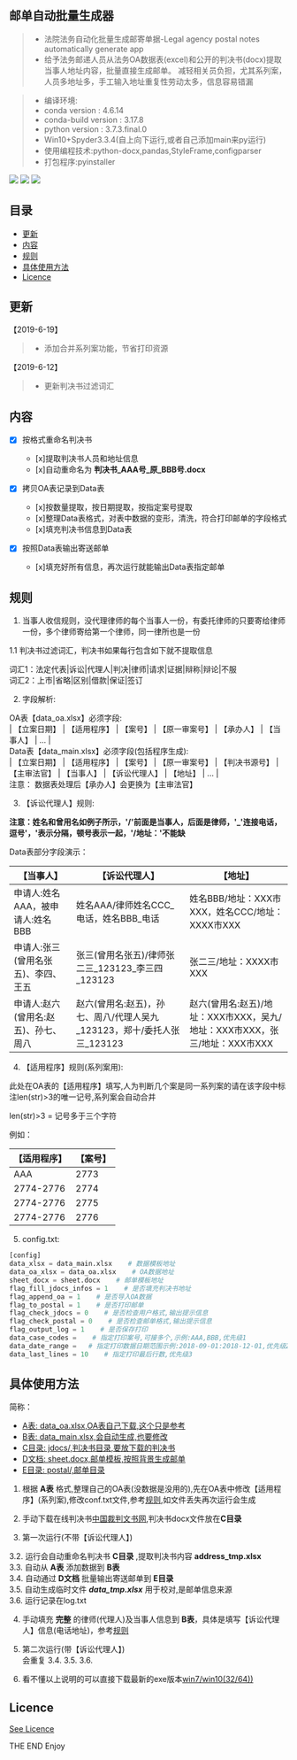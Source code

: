 ## 邮单自动批量生成器

> * 法院法务自动化批量生成邮寄单据-Legal agency postal notes automatically generate app
> * 给予法务邮递人员从法务OA数据表(excel)和公开的判决书(docx)提取当事人地址内容，批量直接生成邮单。 减轻相关员负担，尤其系列案，人员多地址多，手工输入地址重复性劳动太多，信息容易错漏

> * 编译环境:  
> * conda version : 4.6.14
> * conda-build version : 3.17.8
> * python version : 3.7.3.final.0
> * Win10+Spyder3.3.4(自上向下运行,或者自己添加main来py运行)
> * 使用编程技术:python-docx,pandas,StyleFrame,configparser  
> * 打包程序:pyinstaller

[![](https://img.shields.io/github/release/autolordz/docx-content-modify.svg?style=popout&logo=github&colorB=ff69b4)](https://github.com/autolordz/docx-content-modify/releases)
[![](https://img.shields.io/badge/github-source-orange.svg?style=popout&logo=github)](https://github.com/autolordz/docx-content-modify)
[![](https://img.shields.io/github/license/autolordz/docx-content-modify.svg?style=popout&logo=github)](https://github.com/autolordz/docx-content-modify/blob/master/LICENSE)

## 目录

<!-- MarkdownTOC autoanchor="true" autolink="true" uri_encoding="false" -->

- [更新](#更新)
- [内容](#内容)
- [规则](#规则)
- [具体使用方法](#具体使用方法)
- [Licence](#licence)

<!-- /MarkdownTOC -->

<a id="更新"></a>
## 更新

【2019-6-19】  
> * 添加合并系列案功能，节省打印资源

【2019-6-12】

> * 更新判决书过滤词汇


<a id="内容"></a>
## 内容

- [x] 按格式重命名判决书
	- [x]提取判决书人员和地址信息
	- [x]自动重命名为 **判决书_AAA号_原_BBB号.docx**

- [x] 拷贝OA表记录到Data表
	- [x]按数量提取，按日期提取，按指定案号提取
	- [x]整理Data表格式，对表中数据的变形，清洗，符合打印邮单的字段格式
	- [x]填充判决书信息到Data表

- [x] 按照Data表输出寄送邮单
	- [x]填充好所有信息，再次运行就能输出Data表指定邮单

<a id="规则"></a>
## 规则

1. 当事人收信规则，没代理律师的每个当事人一份，有委托律师的只要寄给律师一份，多个律师寄给第一个律师，同一律所也是一份 

1.1 判决书过滤词汇，判决书如果每行包含如下就不提取信息  

词汇1：法定代表|诉讼|代理人|判决|律师|请求|证据|辩称|辩论|不服  
词汇2：上市|省略|区别|借款|保证|签订  

2. 字段解析:  

OA表【data_oa.xlsx】必须字段:  
| 【立案日期】 | 【适用程序】 | 【案号】 | 【原一审案号】 | 【承办人】 | 【当事人】 | ... |  
Data表【data_main.xlsx】必须字段(包括程序生成):  
| 【立案日期】 | 【适用程序】 | 【案号】 | 【原一审案号】 | 【判决书源号】 | 【主审法官】 | 【当事人】 | 【诉讼代理人】 | 【地址】 | ... |  
注意： 数据表处理后【承办人】会更换为【主审法官】  

3. 【诉讼代理人】规则:  

**注意：姓名和曾用名如例子所示，'/'前面是当事人，后面是律师，'_'连接电话，逗号'，'表示分隔，顿号表示一起，'/地址：'不能缺**     

Data表部分字段演示：  

| 【当事人】 | 【诉讼代理人】 | 【地址】 |
| --- | --- | --- |
| 申请人:姓名AAA，被申请人:姓名BBB| 姓名AAA/律师姓名CCC_电话，姓名BBB_电话 | 姓名BBB/地址：XXX市XXX，姓名CCC/地址：XXXX市XXX |
| 申请人:张三(曾用名张五)、李四、王五 | 张三(曾用名张五)/律师张二三_123123_李三四_123123 | 张二三/地址：XXXX市XXX |
| 申请人:赵六(曾用名:赵五)、孙七、周八 | 赵六(曾用名:赵五)，孙七、周八/代理人吴九_123123，郑十/委托人张三_123123| 赵六(曾用名:赵五)/地址：XXX市XXX，吴九/地址：XXX市XXX，张三/地址：XXX市XXX |

4. 【适用程序】规则(系列案用):  

此处在OA表的【适用程序】填写,人为判断几个案是同一系列案的请在该字段中标注len(str)>3的唯一记号,系列案会自动合并

len(str)>3 = 记号多于三个字符 

例如：  

| 【适用程序】 | 【案号】 |
| --- | --- |
| AAA       | 2773 |
| 2774-2776 | 2774 |
| 2774-2776 | 2775 |
| 2774-2776 | 2776 |


5. config.txt:  
```python
[config]
data_xlsx = data_main.xlsx    # 数据模板地址
data_oa_xlsx = data_oa.xlsx    # OA数据地址
sheet_docx = sheet.docx    # 邮单模板地址
flag_fill_jdocs_infos = 1    # 是否填充判决书地址
flag_append_oa = 1    # 是否导入OA数据
flag_to_postal = 1    # 是否打印邮单
flag_check_jdocs = 0    # 是否检查用户格式,输出提示信息
flag_check_postal = 0    # 是否检查邮单格式,输出提示信息
flag_output_log = 1    # 是否保存打印
data_case_codes =    # 指定打印案号,可接多个,示例:AAA,BBB,优先级1
data_date_range =   # 指定打印数据日期范围示例:2018-09-01:2018-12-01,优先级2
data_last_lines = 10    # 指定打印最后行数,优先级3
```

<a id="具体使用方法"></a>
## 具体使用方法

简称：  
- [A表: data_oa.xlsx,OA表自己下载,这个只是参考](./demo_docs/data_oa.xlsx)
- [B表: data_main.xlsx,会自动生成,也要修改](./demo_docs/data_main.xlsx)
- [C目录: jdocs/,判决书目录,要放下载的判决书](./demo_docs/jdocs/)
- [D文档: sheet.docx,邮单模板,按照背景生成邮单](./demo_docs/sheet.docx)
- [E目录: postal/,邮单目录](./demo_docs/postal/)  

1. 根据 **A表** 格式,整理自己的OA表(没数据是没用的),先在OA表中修改【适用程序】(系列案),修改conf.txt文件,参考[规则](#规则),如文件丢失再次运行会生成  

2. 手动下载在线判决书[中国裁判文书网](http://wenshu.court.gov.cn/),判决书docx文件放在**C目录**   

3. 第一次运行(不带【诉讼代理人】)  

3.2. 运行会自动重命名判决书 **C目录** ,提取判决书内容 **address_tmp.xlsx**     
3.3. 自动从 **A表** 添加数据到 **B表**  
3.4. 自动通过 **D文档** 批量输出寄送邮单到 **E目录**  
3.5. 自动生成临时文件 ***data_tmp.xlsx*** 用于校对,是邮单信息来源   
3.6. 运行记录在log.txt  

4. 手动填充 **完整** 的律师(代理人)及当事人信息到 **B表**，具体是填写【诉讼代理人】信息(电话地址)，参考[规则](#规则)  

5. 第二次运行(带【诉讼代理人】)  
会重复 3.4.  3.5. 3.6.  

6. 看不懂以上说明的可以直接下载最新的exe版本[win7/win10(32/64))](https://github.com/autolordz/docx-content-modify/releases/download/1.0.1/exe-win7win10-8962f68c.zip)

<a id="licence"></a>
## Licence

[See Licence](https://github.com/autolordz/docx-content-modify/blob/master/LICENSE)

THE END
Enjoy
